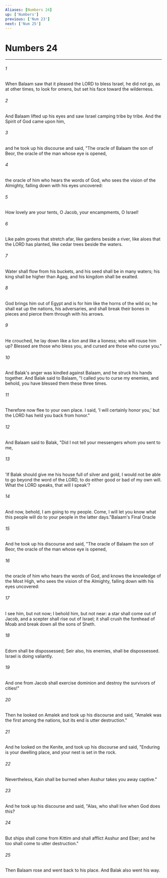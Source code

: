 ```yaml
---
Aliases: [Numbers 24]
up: ['Numbers']
previous: ['Num 23']
next: ['Num 25']
---
```

# Numbers 24
***



###### 1 
When Balaam saw that it pleased the LORD to bless Israel, he did not go, as at other times, to look for omens, but set his face toward the wilderness. 

###### 2 
And Balaam lifted up his eyes and saw Israel camping tribe by tribe. And the Spirit of God came upon him, 

###### 3 
and he took up his discourse and said, "The oracle of Balaam the son of Beor, the oracle of the man whose eye is opened, 

###### 4 
the oracle of him who hears the words of God, who sees the vision of the Almighty, falling down with his eyes uncovered: 

###### 5 
How lovely are your tents, O Jacob, your encampments, O Israel! 

###### 6 
Like palm groves that stretch afar, like gardens beside a river, like aloes that the LORD has planted, like cedar trees beside the waters. 

###### 7 
Water shall flow from his buckets, and his seed shall be in many waters; his king shall be higher than Agag, and his kingdom shall be exalted. 

###### 8 
God brings him out of Egypt and is for him like the horns of the wild ox; he shall eat up the nations, his adversaries, and shall break their bones in pieces and pierce them through with his arrows. 

###### 9 
He crouched, he lay down like a lion and like a lioness; who will rouse him up? Blessed are those who bless you, and cursed are those who curse you." 

###### 10 
And Balak's anger was kindled against Balaam, and he struck his hands together. And Balak said to Balaam, "I called you to curse my enemies, and behold, you have blessed them these three times. 

###### 11 
Therefore now flee to your own place. I said, 'I will certainly honor you,' but the LORD has held you back from honor." 

###### 12 
And Balaam said to Balak, "Did I not tell your messengers whom you sent to me, 

###### 13 
'If Balak should give me his house full of silver and gold, I would not be able to go beyond the word of the LORD, to do either good or bad of my own will. What the LORD speaks, that will I speak'? 

###### 14 
And now, behold, I am going to my people. Come, I will let you know what this people will do to your people in the latter days."Balaam's Final Oracle 

###### 15 
And he took up his discourse and said, "The oracle of Balaam the son of Beor, the oracle of the man whose eye is opened, 

###### 16 
the oracle of him who hears the words of God, and knows the knowledge of the Most High, who sees the vision of the Almighty, falling down with his eyes uncovered: 

###### 17 
I see him, but not now; I behold him, but not near: a star shall come out of Jacob, and a scepter shall rise out of Israel; it shall crush the forehead of Moab and break down all the sons of Sheth. 

###### 18 
Edom shall be dispossessed; Seir also, his enemies, shall be dispossessed. Israel is doing valiantly. 

###### 19 
And one from Jacob shall exercise dominion and destroy the survivors of cities!" 

###### 20 
Then he looked on Amalek and took up his discourse and said, "Amalek was the first among the nations, but its end is utter destruction." 

###### 21 
And he looked on the Kenite, and took up his discourse and said, "Enduring is your dwelling place, and your nest is set in the rock. 

###### 22 
Nevertheless, Kain shall be burned when Asshur takes you away captive." 

###### 23 
And he took up his discourse and said, "Alas, who shall live when God does this? 

###### 24 
But ships shall come from Kittim and shall afflict Asshur and Eber; and he too shall come to utter destruction." 

###### 25 
Then Balaam rose and went back to his place. And Balak also went his way.
